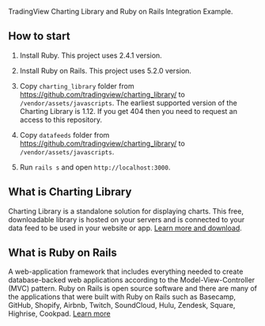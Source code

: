 TradingView Charting Library and Ruby on Rails Integration Example.

## How to start

1. Install Ruby. This project uses 2.4.1 version.

1. Install Ruby on Rails. This project uses 5.2.0 version.

1. Copy `charting_library` folder from https://github.com/tradingview/charting_library/ to `/vendor/assets/javascripts`. The earliest supported version of the Charting Library is 1.12. If you get 404 then you need to request an access to this repository.

1. Copy `datafeeds` folder from https://github.com/tradingview/charting_library/ to `/vendor/assets/javascripts`.

1. Run `rails s` and open `http://localhost:3000`.


## What is Charting Library

Charting Library is a standalone solution for displaying charts. This free, downloadable library is hosted on your servers and is connected to your data feed to be used in your website or app. [Learn more and download](https://www.tradingview.com/HTML5-stock-forex-bitcoin-charting-library/).

## What is Ruby on Rails

A web-application framework that includes everything needed to create database-backed web applications according to the Model-View-Controller (MVC) pattern. Ruby on Rails is open source software and there are many of the applications that were built with Ruby on Rails such as Basecamp, GitHub, Shopify, Airbnb, Twitch, SoundCloud, Hulu, Zendesk, Square, Highrise, Cookpad. [Learn more](http://rubyonrails.org/)
